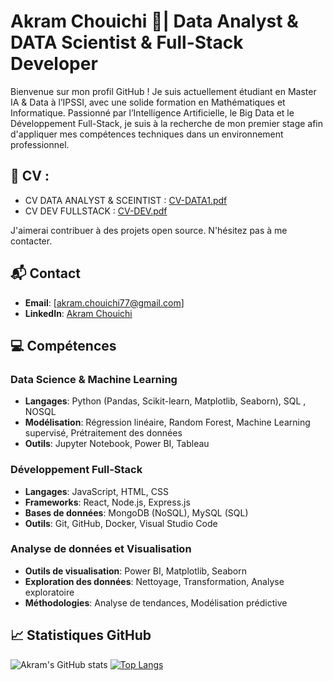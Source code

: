 # Akram Chouichi 👾| Data Analyst & DATA Scientist & Full-Stack Developer

Bienvenue sur mon profil GitHub ! Je suis actuellement étudiant en Master IA & Data à l’IPSSI, avec une solide formation en Mathématiques et Informatique. Passionné par l’Intelligence Artificielle, le Big Data et le Développement Full-Stack, je suis à la recherche de mon premier stage afin d'appliquer mes compétences techniques dans un environnement professionnel.

## 📜 CV :
- CV DATA ANALYST & SCEINTIST :
  [CV-DATA1.pdf](https://github.com/user-attachments/files/19487849/CV-DATA1.pdf)
- CV DEV FULLSTACK :
  [CV-DEV.pdf](https://github.com/user-attachments/files/19487852/CV-DEV.pdf)

J'aimerai contribuer à des projets open source. N'hésitez pas à me contacter.

## 📬 Contact
- **Email**: [akram.chouichi77@gmail.com]
- **LinkedIn**: [Akram Chouichi](https:/www.linkedin.com/in/akram-chouichi77)

## 💻 Compétences

### Data Science & Machine Learning
- **Langages**: Python (Pandas, Scikit-learn, Matplotlib, Seaborn), SQL , NOSQL
- **Modélisation**: Régression linéaire, Random Forest, Machine Learning supervisé, Prétraitement des données
- **Outils**: Jupyter Notebook, Power BI, Tableau

### Développement Full-Stack
- **Langages**: JavaScript, HTML, CSS
- **Frameworks**: React, Node.js, Express.js
- **Bases de données**: MongoDB (NoSQL), MySQL (SQL)
- **Outils**: Git, GitHub, Docker, Visual Studio Code

### Analyse de données et Visualisation
- **Outils de visualisation**: Power BI, Matplotlib, Seaborn
- **Exploration des données**: Nettoyage, Transformation, Analyse exploratoire
- **Méthodologies**: Analyse de tendances, Modélisation prédictive


## 📈 Statistiques GitHub

![Akram's GitHub stats](https://github-readme-stats.vercel.app/api?username=akramCh77&show_icons=true&theme=radical)
[![Top Langs](https://github-readme-stats.vercel.app/api/top-langs/?username=akramCh77&layout=compact&theme=radical)](https://github.com/anuraghazra/github-readme-stats)

